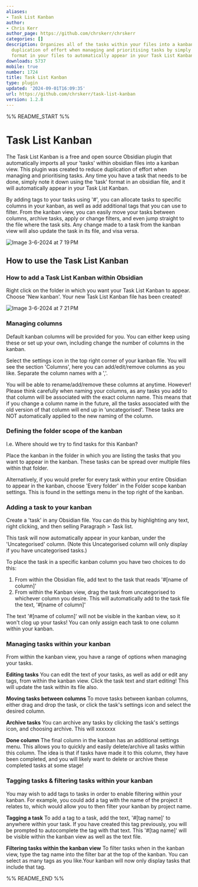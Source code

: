 ```yaml
---
aliases:
- Task List Kanban
author:
- Chris Kerr
author_page: https://github.com/chrskerr/chrskerr
categories: []
description: Organizes all of the tasks within your files into a kanban view. Reduce
  duplication of effort when managing and prioritising tasks by simply using the task
  format in your files to automatically appear in your Task List Kanban.
downloads: 5737
mobile: true
number: 1724
title: Task List Kanban
type: plugin
updated: '2024-09-01T16:09:35'
url: https://github.com/chrskerr/task-list-kanban
version: 1.2.8
---
```


%% README_START %%

# Task List Kanban

The Task List Kanban is a free and open source Obsidian plugin that automatically imports all your 'tasks' within obsidian files into a kanban view. This plugin was created to reduce duplication of effort when managing and prioritising tasks. Any time you have a task that needs to be done, simply note it down using the 'task' format in an obsidian file, and it will automatically appear in your Task List Kanban.

By adding tags to your tasks using '#', you can allocate tasks to specific columns in your kanban, as well as add additional tags that you can use to filter. From the kanban view, you can easily move your tasks between columns, archive tasks, apply or change filters, and even jump straight to the file where the task sits. Any change made to a task from the kanban view will also update the task in its file, and visa versa.

![Image 3-6-2024 at 7 19 PM](https://github.com/chrskerr/task-list-kanban/assets/80379257/ddde01aa-3098-4cfc-8860-6af34f0ece57)


## How to use the Task List Kanban

### How to add a Task List Kanban within Obsidian

Right click on the folder in which you want your Task List Kanban to appear. Choose 'New kanban'. Your new Task List Kanban file has been created!

![Image 3-6-2024 at 7 21 PM](https://github.com/chrskerr/task-list-kanban/assets/80379257/fbe25c3f-824f-4feb-b1b3-5acbdf1c8901)


### Managing columns

Default kanban columns will be provided for you. You can either keep using these or set up your own, including change the number of columns in the kanban.

Select the settings icon in the top right corner of your kanban file. You will see the section 'Columns', here you can add/edit/remove columns as you like. Separate the column names with a ','.

You will be able to rename/add/remove these columns at anytime. However! Please think carefully when naming your columns, as any tasks you add to that column will be associated with the exact column name. This means that if you change a column name in the future, all the tasks associated with the old version of that column will end up in 'uncategorised'. These tasks are NOT automatically applied to the new naming of the column.


### Defining the folder scope of the kanban

I.e. Where should we try to find tasks for this Kanban?

Place the kanban in the folder in which you are listing the tasks that you want to appear in the kanban. These tasks can be spread over multiple files within that folder.

Alternatively, if you would prefer for every task within your entire Obsidian to appear in the kanban, choose 'Every folder' in the Folder scope kanban settings. This is found in the settings menu in the top right of the kanban.


### Adding a task to your kanban

Create a 'task' in any Obsidian file. You can do this by highlighting any text, right clicking, and then selling Paragraph > Task list.

This task will now automatically appear in your kanban, under the 'Uncategorised' column. (Note this Uncategorised column will only display if you have uncategorised tasks.)

To place the task in a specific kanban column you have two choices to do this:

1. From within the Obsidian file, add text to the task that reads '#[name of column]'
2. From within the Kanban view, drag the task from uncategorised to whichever column you desire. This will automatically add to the task file the text, '#[name of column]'

The text '#[name of column]' will not be visible in the kanban view, so it won't clog up your tasks! You can only assign each task to one column within your kanban.


### Managing tasks within your kanban

From within the kanban view, you have a range of options when managing your tasks.

**Editing tasks**
You can edit the text of your tasks, as well as add or edit any tags, from within the kanban view. Click the task text and start editing! This will update the task within its file also.

**Moving tasks between columns**
To move tasks between kanban columns, either drag and drop the task, or click the task's settings icon and select the desired column.

**Archive tasks**
You can archive any tasks by clicking the task's settings icon, and choosing archive. This will xxxxxxx

**Done column**
The final column in the kanban has an additional settings menu. This allows you to quickly and easily delete/archive all tasks within this column. The idea is that if tasks have made it to this column, they have been completed, and you will likely want to delete or archive these completed tasks at some stage!


### Tagging tasks & filtering tasks within your kanban

You may wish to add tags to tasks in order to enable filtering within your kanban. For example, you could add a tag with the name of the project it relates to, which would allow you to then filter your kanban by project name.

**Tagging a task**
To add a tag to a task, add the text, '#[tag name]' to anywhere within your task. If you have created this tag previously, you will be prompted to autocomplete the tag with that text. This '#[tag name]' will be visible within the kanban view as well as the text file.

**Filtering tasks within the kanban view**
To filter tasks when in the kanban view, type the tag name into the filter bar at the top of the kanban. You can select as many tags as you like.Your kanban will now only display tasks that include that tag.


%% README_END %%